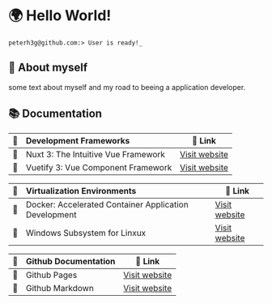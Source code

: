 # 🌍 Hello World!  

```
peterh3g@github.com:> User is ready!_
```

## 💬 About myself
some text about myself and my road to beeing a application developer.

## 📚 Documentation
| 📗 | Development Frameworks | 🔗 Link |
| --- | :--- | --- |
| 📖 | Nuxt 3: The Intuitive Vue Framework | [Visit website](https://nuxt.com/)|
| 📖 | Vuetify 3: Vue Component Framework | [Visit website](https://vuetifyjs.com/en/)|

| 📕 | Virtualization Environments | 🔗 Link |
| --- | :--- | --- |
| 📖 | Docker: Accelerated Container Application Development | [Visit website](https://www.docker.com/)|
| 📖 | Windows Subsystem for Linxux | [Visit website](https://learn.microsoft.com/en-us/windows/wsl/about?source=recommendations)|

| 📘 | Github Documentation | 🔗 Link |
| --- | :--- | --- |
| 📖 | Github Pages | [Visit website](https://pages.github.com/) |
| 📖 | Github Markdown | [Visit website](https://docs.github.com/en/get-started/writing-on-github/getting-started-with-writing-and-formatting-on-github) |
  
<!--
**PeterH3G/peterh3g** is a  _special_ ✨ repository because its `README.md` (this file) appears on your GitHub profile.

Here are some ideas to get you started:

- 🔭 I’m currently working on ...
- 🌱 I’m currently learning ...
- 👯 I’m looking to collaborate on ...
- 🤔 I’m looking for help with ...
- 💬 Ask me about ...
- 📫 How to reach me: ...
- 😄 Pronouns: ...
- ⚡ Fun fact: ...
-->
